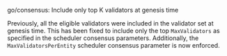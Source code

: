 go/consensus: Include only top K validators at genesis time

Previously, all the eligible validators were included in the
validator set at genesis time.
This has been fixed to include only the top `MaxValidators`
as specified in the scheduler consensus parameters.
Additionally, the `MaxValidatorsPerEntity` scheduler consensus
parameter is now enforced.
